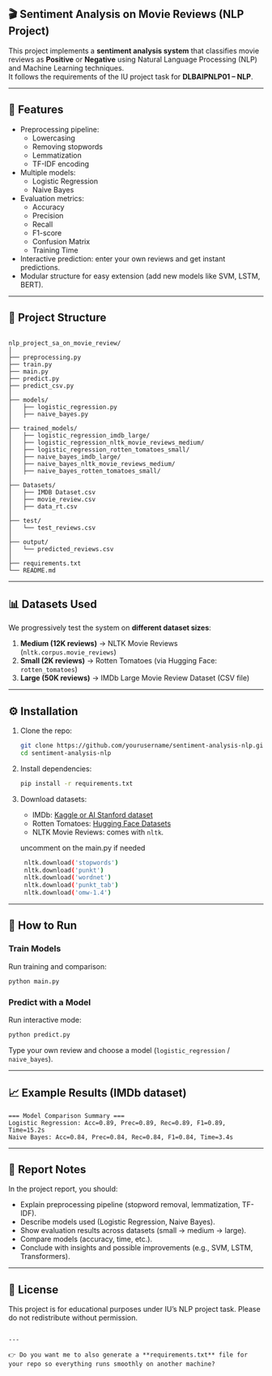 ## 🎬 Sentiment Analysis on Movie Reviews (NLP Project)

This project implements a **sentiment analysis system** that classifies movie reviews as **Positive** or **Negative** using Natural Language Processing (NLP) and Machine Learning techniques.  
It follows the requirements of the IU project task for **DLBAIPNLP01 – NLP**.

---

## 🚀 Features
- Preprocessing pipeline:
  - Lowercasing
  - Removing stopwords
  - Lemmatization
  - TF-IDF encoding
- Multiple models:
  - Logistic Regression
  - Naive Bayes
- Evaluation metrics:
  - Accuracy
  - Precision
  - Recall
  - F1-score
  - Confusion Matrix
  - Training Time
- Interactive prediction: enter your own reviews and get instant predictions.
- Modular structure for easy extension (add new models like SVM, LSTM, BERT).

---

## 📂 Project Structure
```

nlp_project_sa_on_movie_review/
│
├── preprocessing.py
├── train.py
├── main.py
├── predict.py
├── predict_csv.py
│
├── models/
│   ├── logistic_regression.py
│   ├── naive_bayes.py
│
├── trained_models/
│   ├── logistic_regression_imdb_large/
│   ├── logistic_regression_nltk_movie_reviews_medium/
│   ├── logistic_regression_rotten_tomatoes_small/
│   ├── naive_bayes_imdb_large/
│   ├── naive_bayes_nltk_movie_reviews_medium/
│   ├── naive_bayes_rotten_tomatoes_small/
│
├── Datasets/
│   ├── IMDB Dataset.csv
│   ├── movie_review.csv
│   ├── data_rt.csv
│
├── test/
│   └── test_reviews.csv
│
├── output/
│   └── predicted_reviews.csv
│
├── requirements.txt
└── README.md

````

---

## 📊 Datasets Used
We progressively test the system on **different dataset sizes**:

1. **Medium (12K reviews)** → NLTK Movie Reviews (`nltk.corpus.movie_reviews`)  
2. **Small (2K reviews)** → Rotten Tomatoes (via Hugging Face: `rotten_tomatoes`)  
3. **Large (50K reviews)** → IMDb Large Movie Review Dataset (CSV file)  

---

## ⚙️ Installation

1. Clone the repo:
   ```bash
   git clone https://github.com/yourusername/sentiment-analysis-nlp.git
   cd sentiment-analysis-nlp
    ```

2. Install dependencies:

   ```bash
   pip install -r requirements.txt
   ```

3. Download datasets:

   * IMDb: [Kaggle or AI Stanford dataset](https://ai.stanford.edu/~amaas/data/sentiment/)
   * Rotten Tomatoes: [Hugging Face Datasets](https://huggingface.co/datasets/rotten_tomatoes)
   * NLTK Movie Reviews: comes with `nltk`.

   uncomment on the main.py if needed
   ```bash
    nltk.download('stopwords')
    nltk.download('punkt')
    nltk.download('wordnet')
    nltk.download('punkt_tab')
    nltk.download('omw-1.4')
   ```
---

## 🏃 How to Run

### Train Models

Run training and comparison:

```bash
python main.py
```

### Predict with a Model

Run interactive mode:

```bash
python predict.py
```

Type your own review and choose a model (`logistic_regression` / `naive_bayes`).

---

## 📈 Example Results (IMDb dataset)

```
=== Model Comparison Summary ===
Logistic Regression: Acc=0.89, Prec=0.89, Rec=0.89, F1=0.89, Time=15.2s
Naive Bayes: Acc=0.84, Prec=0.84, Rec=0.84, F1=0.84, Time=3.4s
```

---

## 📝 Report Notes

In the project report, you should:

* Explain preprocessing pipeline (stopword removal, lemmatization, TF-IDF).
* Describe models used (Logistic Regression, Naive Bayes).
* Show evaluation results across datasets (small → medium → large).
* Compare models (accuracy, time, etc.).
* Conclude with insights and possible improvements (e.g., SVM, LSTM, Transformers).

---

## 📜 License

This project is for educational purposes under IU’s NLP project task. Please do not redistribute without permission.

```

---

👉 Do you want me to also generate a **requirements.txt** file for your repo so everything runs smoothly on another machine?
```
